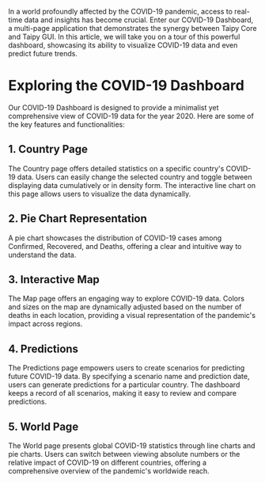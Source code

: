 In a world profoundly affected by the COVID-19 pandemic, access to real-time data and insights has become crucial. Enter our COVID-19 Dashboard, a multi-page application that demonstrates the synergy between Taipy Core and Taipy GUI. In this article, we will take you on a tour of this powerful dashboard, showcasing its ability to visualize COVID-19 data and even predict future trends.


# Exploring the COVID-19 Dashboard
Our COVID-19 Dashboard is designed to provide a minimalist yet comprehensive view of COVID-19 data for the year 2020. Here are some of the key features and functionalities:

## 1. **Country Page**

The Country page offers detailed statistics on a specific country's COVID-19 data. Users can easily change the selected country and toggle between displaying data cumulatively or in density form. The interactive line chart on this page allows users to visualize the data dynamically.

## 2. **Pie Chart Representation**

A pie chart showcases the distribution of COVID-19 cases among Confirmed, Recovered, and Deaths, offering a clear and intuitive way to understand the data.

## 3. **Interactive Map**

The Map page offers an engaging way to explore COVID-19 data. Colors and sizes on the map are dynamically adjusted based on the number of deaths in each location, providing a visual representation of the pandemic's impact across regions.

## 4. **Predictions**

The Predictions page empowers users to create scenarios for predicting future COVID-19 data. By specifying a scenario name and prediction date, users can generate predictions for a particular country. The dashboard keeps a record of all scenarios, making it easy to review and compare predictions.

## 5. **World Page**

The World page presents global COVID-19 statistics through line charts and pie charts. Users can switch between viewing absolute numbers or the relative impact of COVID-19 on different countries, offering a comprehensive overview of the pandemic's worldwide reach.